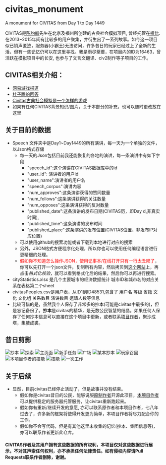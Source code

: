 # civitas_monument
A monument for CIVITAS from Day 1 to Day 1449

CIVITAS是[陈约翰](https://www.sesp.northwestern.edu/learning-sciences/john-yuehan-chen.html)先生在北京及福州所创建的古典社会模拟项目, 曾经托管在[搜比](civitas.soobb.com). 在2013~2015年间有比较多的用户聚集，并衍生出了一系列故事。如今这一项目似已销声匿迹，服务器(小霸王)无法访问，许多昔日的玩家已经过上了全新的生活，但有一些记忆仍可以在这里寻找。我是雨尽荼蘼，在项目内的ID为16463，曾活跃在模拟项目中的长安, 也参与了文言文翻译、civ2制作等子项目的工作。

## CIVITAS相关介绍：
 - [网易游戏报道](https://ent.163.com/17/0427/20/CJ2930MG00318QE8.html)
 - [杜子腾的回答](https://www.zhihu.com/question/276042702/answer/389287750)
 - [Civitas古典社会模拟是一个怎样的游戏](https://www.zhihu.com/question/22665146)
 - 如果有任何CIVITAS背景知识/图片，关于本部分的补充，也可以随时更改放在这里
 
## 关于目前的数据
- Speech 文件夹中是Day1~Day1449的所有演讲，每一天为一个单独的文件，以Json格式存储
  - 每一天的Json包括目前我还能恢复的各地的演讲，每一条演讲中有如下字段
    - "speech_id":这个演讲在CIVITAS数据库中的id
    - "user_id": 演讲者的用户id
    - "user_name":演讲者的用户名
    - "speech_corpus":演讲内容
    - "num_approves":这条演讲获得的赞同数量
    - "num_follows":这条演讲获得的关注数量
    - "num_opposes":这条演讲获得的反对数量
    - "published_date":这条演讲的发布日期(CIVITAS历，即Day d,非真实时间),
    - "published_time":这条演讲的发布时间
    - "published_place":这条演讲的发布位置(CIVITAS位置，非发布IP对应位置)
  - 可以使用github的搜索功能或者下载到本地进行对应的搜索
  - 另外，JSON格式方便程序化处理，所以你也可以使用任何编程语言进行更精细的处理。
  - <font color=#FF0000>假如你不知道怎么操作JSON，使用记事本/在线打开只有一行太丑陋了</font>，你可以先打开一个json文件，复制所有内容，然后拷贝到[这个网站](https://www.bejson.com)上，再点击*格式化校验*，就可以看到格式化后的结果，然后你可以再进行搜索。
- cityStatistics.xlsx 是几个主要城市的经济数据统计 城市ID和城市名的对应关系在表格第二个sheet
- civitasPeoples.csv是用户表，从ID1到ID48531,包含了 用户名	等级	省籍	文化	文化组	关系数目	演讲数目	邀请人数等信息
- 比较可惜的是，虽然我个人保存了非常多的抄本(可能是civitas中最多的)，但是忘记备份了。**抄本**是civitas的精华，是无数公民智慧的结晶。如果任何人保存了任何抄本信息可以直接在这个项目中更新，或者联系[项目作者](yujintumi@qq.com)，聚沙成塔，集腋成裘。

## 昔日剪影
![抄本](./photos/books.jpg)
![探索](./photos/civ2.jpg)
![主页面](./photos/mainview.png)
![新手任务](./photos/mission.jpg)
![广场](./photos/plaza.jpg)
![某本抄本](./photos/referendum.jpg)
![玩家召回](./photos/retrieve.jpg)
![本项目作者的技能](./photos/self.png)
![技能](./photos/skill.png)
![一次工作](./photos/work.jpg)

## 关于后续
 - 显然，目前civitas已经停止活动了，但是故事并没有结束。 
   - 假如你是civitas昔日的公民，能够说服[原制作者](YuehanChen2023@u.northwestern.edu)开源此项目，[本项目作者](yujintumi@qq.com)可以提供稳定的服务器托管服务，让civitas重新跑起来。
   - 假如你有重新/继续开发的意愿, 亦可以联系原作者和本项目作者，七八年过去了，许多新的框架将使得开发更为简单，本项目作者将尽力配合你的工作。
   - 假如你不会写代码，但是有其他这里未收集的记忆(抄本、集团信息等)，亦可以联系作者更新此仓库。

#### CIVITAS作者及其用户拥有这些数据的所有权利，本项目仅对这些数据进行展示，不对其声索任何权利，亦不承担任何法律责任。如有侵权内容请Pull Requests联系作者删除，谢谢。

